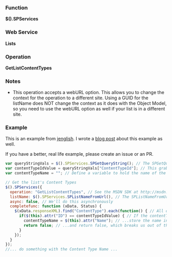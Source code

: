 ### Function

**$().SPServices**

### Web Service

**Lists**

### Operation

**GetListContentTypes**

### Notes

* This operation accepts a webURL option. This allows you to change the context for the operation to a different site. Using a GUID for the listName does NOT change the context as it does with the Object Model, so you need to use the webURL option as well if your list is in a different site.

### Example

This is an example from [jenglish](http://www.codeplex.com/site/users/view/jenglish). I wrote a [blog post](http://mdasblog.wordpress.com/2011/02/11/using-spservices-to-get-the-display-names-for-a-sharepoint-lists-content-types/) about this example as well.  

If you have a better, real life example, please create an issue or an PR.

```javascript
var queryStringVals = $().SPServices.SPGetQueryString(); // The SPGetQueryString function parses the Query String values out into an array
var contentTypeIdValue = queryStringVals["ContentTypeId"]; // This grabs the value of the ContentTypeId Query String parameter
var contentTypeName = ""; // Define a variable to hold the name of the Content Type

// Get the list's Content Types
$().SPServices({
  operation: "GetListContentTypes", // See the MSDN SDK at http://msdn.microsoft.com/en-us/library/lists.lists.getlistcontenttypes.aspx for details on this operation
  listName: $().SPServices.SPListNameFromUrl(), // The SPListNameFromUrl function gets the list name for the current context based on the URL
  async: false, // We'll do this asynchronously
  completefunc: function (xData, Status) {
    $(xData.responseXML).find("ContentType").each(function() { // All of the list's Content Types will be returned. We'll loop through to get the one we are interested in
      if($(this).attr("ID") == contentTypeIdValue) { // If the contentTypeId matches...
        contentTypeName = $(this).attr("Name"); // ...store the name in our variable...
        return false; // ...and return false, which breaks us out of the loop. (We've found what we need, so no reason to continue looking.)
      }
    });
  }
});
//... do something with the Content Type Name ...
```
